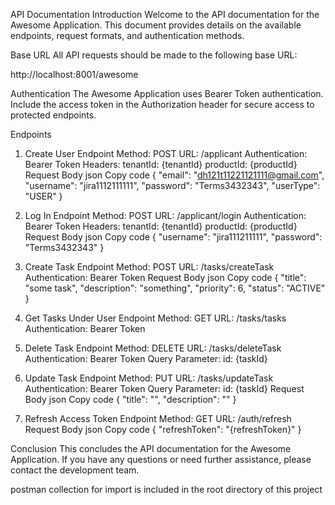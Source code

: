 API Documentation
Introduction
Welcome to the API documentation for the Awesome Application. This document provides details on the available endpoints, request formats, and authentication methods.

Base URL
All API requests should be made to the following base URL:

http://localhost:8001/awesome

Authentication
The Awesome Application uses Bearer Token authentication. Include the access token in the Authorization header for secure access to protected endpoints.

Endpoints


1. Create User
Endpoint
Method: POST
URL: /applicant
Authentication: Bearer Token
Headers:
tenantId: {tenantId}
productId: {productId}
Request Body
json
Copy code
{
    "email": "dh121t11221121111@gmail.com",
    "username": "jira1112111111",
    "password": "Terms3432343",
    "userType": "USER"
}


2. Log In
Endpoint
Method: POST
URL: /applicant/login
Authentication: Bearer Token
Headers:
tenantId: {tenantId}
productId: {productId}
Request Body
json
Copy code
{
    "username": "jira111211111",
    "password": "Terms3432343"
}


3. Create Task
Endpoint
Method: POST
URL: /tasks/createTask
Authentication: Bearer Token
Request Body
json
Copy code
{
    "title": "some task",
    "description": "something",
    "priority": 6,
    "status": "ACTIVE"
}


4. Get Tasks Under User
Endpoint
Method: GET
URL: /tasks/tasks
Authentication: Bearer Token


5. Delete Task
Endpoint
Method: DELETE
URL: /tasks/deleteTask
Authentication: Bearer Token
Query Parameter:
id: {taskId}


6. Update Task
Endpoint
Method: PUT
URL: /tasks/updateTask
Authentication: Bearer Token
Query Parameter:
id: {taskId}
Request Body
json
Copy code
{
    "title": "",
    "description": ""
}


7. Refresh Access Token
Endpoint
Method: GET
URL: /auth/refresh
Request Body
json
Copy code
{
    "refreshToken": "{refreshToken}"
}


Conclusion
This concludes the API documentation for the Awesome Application. If you have any questions or need further assistance, please contact the development team.

postman collection for import is included in the root directory of this project
